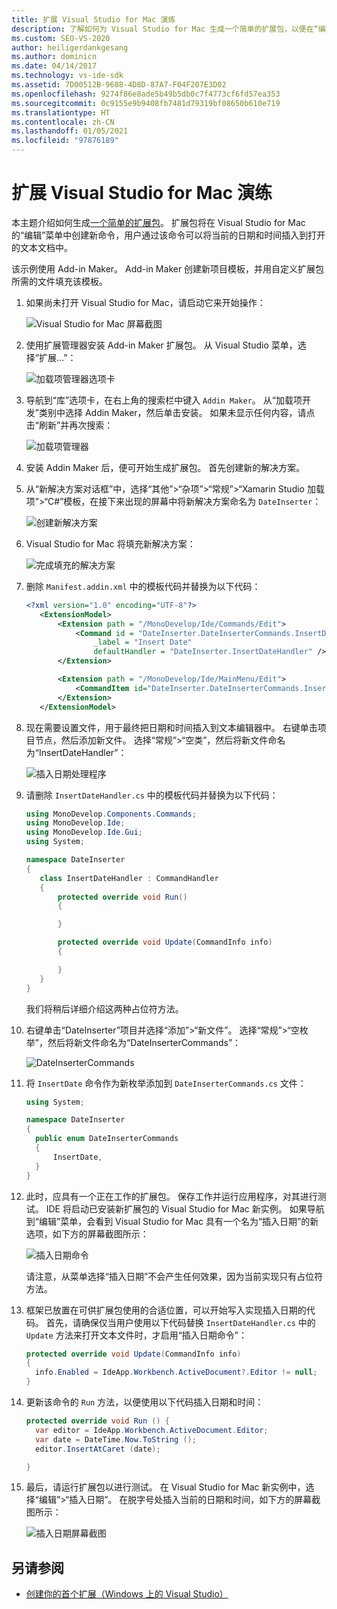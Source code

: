 ```yaml
---
title: 扩展 Visual Studio for Mac 演练
description: 了解如何为 Visual Studio for Mac 生成一个简单的扩展包，以便在“编辑”菜单中创建新的命令。
ms.custom: SEO-VS-2020
author: heiligerdankgesang
ms.author: dominicn
ms.date: 04/14/2017
ms.technology: vs-ide-sdk
ms.assetid: 7D00512B-9688-4D8D-87A7-F04F207E3D02
ms.openlocfilehash: 9274f86e8ade5b49b5db0c7f4773cf6fd57ea353
ms.sourcegitcommit: 0c9155e9b9408fb7481d79319bf08650b610e719
ms.translationtype: HT
ms.contentlocale: zh-CN
ms.lasthandoff: 01/05/2021
ms.locfileid: "97876189"
---
```

# <a name="extending-visual-studio-for-mac-walkthrough"></a>扩展 Visual Studio for Mac 演练

本主题介绍如何生成[一个简单的扩展包](https://github.com/mjh4/AddIns/tree/master/DateInserter)。 扩展包将在 Visual Studio for Mac 的“编辑”菜单中创建新命令，用户通过该命令可以将当前的日期和时间插入到打开的文本文档中。

该示例使用 Add-in Maker。 Add-in Maker 创建新项目模板，并用自定义扩展包所需的文件填充该模板。

1. 如果尚未打开 Visual Studio for Mac，请启动它来开始操作：

   ![Visual Studio for Mac 屏幕截图](media/extending-visual-studio-mac-addin3.png)

2. 使用扩展管理器安装 Add-in Maker 扩展包。 从 Visual Studio 菜单，选择“扩展...”：

   ![加载项管理器选项卡](media/extending-visual-studio-mac-addin4.png)

3. 导航到“库”选项卡，在右上角的搜索栏中键入 `Addin Maker`。 从“加载项开发”类别中选择 Addin Maker，然后单击<kbd>安装</kbd>。 如果未显示任何内容，请点击“刷新”并再次搜索：

   ![加载项管理器](media/extending-visual-studio-mac-addin5.png)

4. 安装 Addin Maker 后，便可开始生成扩展包。 首先创建新的解决方案。

5. 从“新解决方案对话框”中，选择“其他”>“杂项”>“常规”>“Xamarin Studio 加载项”>“C#”模板，在接下来出现的屏幕中将新解决方案命名为 `DateInserter`：

   ![创建新解决方案](media/extending-visual-studio-mac-addin7New.png)

6. Visual Studio for Mac 将填充新解决方案：

   ![完成填充的解决方案](media/extending-visual-studio-mac-addin8.png)

7. 删除 `Manifest.addin.xml` 中的模板代码并替换为以下代码：

   ```xml
   <?xml version="1.0" encoding="UTF-8"?>
      <ExtensionModel>
          <Extension path = "/MonoDevelop/Ide/Commands/Edit">
              <Command id = "DateInserter.DateInserterCommands.InsertDate"
                  _label = "Insert Date"
                  defaultHandler = "DateInserter.InsertDateHandler" />
          </Extension>

          <Extension path = "/MonoDevelop/Ide/MainMenu/Edit">
              <CommandItem id="DateInserter.DateInserterCommands.InsertDate" />
          </Extension>
      </ExtensionModel>
   ```

8. 现在需要设置文件，用于最终把日期和时间插入到文本编辑器中。 右键单击项目节点，然后添加新文件。 选择“常规”>“空类”，然后将新文件命名为“InsertDateHandler”：

   ![插入日期处理程序](media/extending-visual-studio-mac-addin9.png)

9. 请删除 `InsertDateHandler.cs` 中的模板代码并替换为以下代码：

   ```cs
   using MonoDevelop.Components.Commands;
   using MonoDevelop.Ide;
   using MonoDevelop.Ide.Gui;
   using System;

   namespace DateInserter
   {
      class InsertDateHandler : CommandHandler
      {
          protected override void Run()
          {

          }

          protected override void Update(CommandInfo info)
          {

          }
      }
   }
   ```

   我们将稍后详细介绍这两种占位符方法。

10. 右键单击“DateInserter”项目并选择“添加”>“新文件”。 选择“常规”>“空枚举”，然后将新文件命名为“DateInserterCommands”：

    ![DateInserterCommands](media/extending-visual-studio-mac-addin10.png)

11. 将 `InsertDate` 命令作为新枚举添加到 `DateInserterCommands.cs` 文件：

    ``` cs
    using System;

    namespace DateInserter
    {
      public enum DateInserterCommands
      {
          InsertDate,
      }
    }
    ```

12. 此时，应具有一个正在工作的扩展包。 保存工作并运行应用程序，对其进行测试。 IDE 将启动已安装新扩展包的 Visual Studio for Mac 新实例。 如果导航到“编辑”菜单，会看到 Visual Studio for Mac 具有一个名为“插入日期”的新选项，如下方的屏幕截图所示：

    ![插入日期命令](media/extending-visual-studio-mac-addin11.png)

    请注意，从菜单选择“插入日期”不会产生任何效果，因为当前实现只有占位符方法。

13. 框架已放置在可供扩展包使用的合适位置，可以开始写入实现插入日期的代码。 首先，请确保仅当用户使用以下代码替换 `InsertDateHandler.cs` 中的 `Update` 方法来打开文本文件时，才启用“插入日期命令”：

    ```cs
    protected override void Update(CommandInfo info)
    {
      info.Enabled = IdeApp.Workbench.ActiveDocument?.Editor != null;
    }
    ```

14. 更新该命令的 `Run` 方法，以便使用以下代码插入日期和时间：

    ``` cs
    protected override void Run () {
      var editor = IdeApp.Workbench.ActiveDocument.Editor;
      var date = DateTime.Now.ToString ();
      editor.InsertAtCaret (date);

    }
    ```

15. 最后，请运行扩展包以进行测试。 在 Visual Studio for Mac 新实例中，选择“编辑”>“插入日期”。 在脱字号处插入当前的日期和时间，如下方的屏幕截图所示：

    ![插入日期屏幕截图](media/extending-visual-studio-mac-addin12.png)

## <a name="see-also"></a>另请参阅

- [创建你的首个扩展（Windows 上的 Visual Studio）](/visualstudio/extensibility/extensibility-hello-world)
